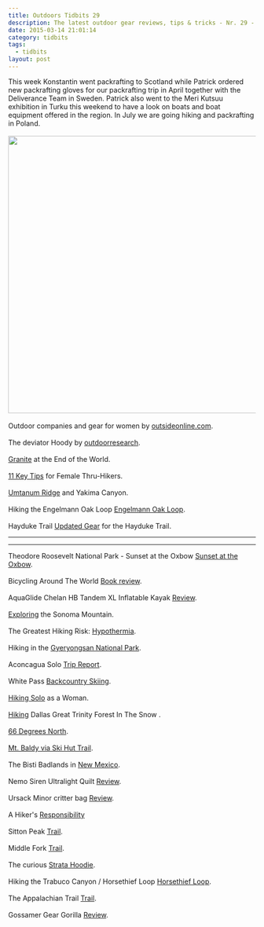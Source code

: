 ```yaml
---
title: Outdoors Tidbits 29
description: The latest outdoor gear reviews, tips & tricks - Nr. 29 - #outdoorstidbits
date: 2015-03-14 21:01:14
category: tidbits
tags:
  - tidbits
layout: post
---
```

This week Konstantin went packrafting to Scotland while Patrick ordered new packrafting gloves for our packrafting trip in April together with the Deliverance Team in Sweden. Patrick also went to the Meri Kutsuu exhibition in Turku this weekend to have a look on boats and boat equipment offered in the region. In July we are going hiking and packrafting in Poland.
<br><br><a href="https://www.flickr.com/photos/90204224@N07/15542114254"><img src="https://farm9.staticflickr.com/8645/15542114254_01a8b4bca5_b.jpg" width="1024" height="565"></a><br><!--more--><br>
Outdoor companies and gear for women by [outsideonline.com](http://www.outsideonline.com/outdoor-gear/womens/No-More-Barbie-Gear-Womens-Outdoor-Equipment.html).
<br><br>The deviator Hoody by [outdoorresearch](http://www.outdoorresearch.com/blog/gear-geek/designed-by-adventure-the-deviator-hoody).
<br><br>[Granite](http://blog.arcteryx.com/luka-lindič-patagonia-granite-end-world) at the End of the World.
<br><br>[11 Key Tips](http://www.backpacker.com/skills/11-key-tips-for-female-thru-hikers/#bp=0/img1) for Female Thru-Hikers.
<br><br>
[Umtanum Ridge](https://bbrelje.wordpress.com/2015/03/08/umtanum-ridge-and-yakima-canyon/)  and Yakima Canyon.
<br><br>
Hiking the Engelmann Oak Loop [Engelmann Oak Loop](http://www.modernhiker.com/2015/03/12/hiking-the-engelmann-oak-loop/).
<br><br>
Hayduke Trail [Updated Gear](http://www.walkingwithwired.com/2015/03/11-days-til-start-dateupdated-gear-for.html) for the Hayduke Trail.

---

<script type="text/javascript" src="//www.avantlink.com/link.php?ml=196169&amp;p=125311&amp;pw=150351&amp;ctc=Tidbits&amp;open=_blank"></script>

---


Theodore Roosevelt National Park - Sunset at the Oxbow [Sunset at the Oxbow](http://astheyare.net/2015/03/12/theodore-roosevelt-national-park-north-unit-sunset-at-the-oxbow).
<br><br>
Bicycling Around The World [Book review](http://www.mikaelstrandberg.com/2015/03/13/book-review-bicycling-around-the-world/).
<br><br>
AquaGlide Chelan HB Tandem XL Inflatable Kayak [Review](https://airkayaks.wordpress.com/2015/03/13/product-review-aquaglide-chelan-hb-tandem-xl-inflatable-kayak-for-1-3-paddlers/).
<br><br>
[Exploring](http://blog.bahiker.com/2015/03/exploring-lovely-north-side-of-sonoma.html) the Sonoma Mountain.
<br><br>
The Greatest Hiking Risk: [Hypothermia](https://writer77.wordpress.com/2015/03/13/the-greatest-hiking-risk-hypothermia/).
<br><br>
Hiking in the [Gyeryongsan National Park](http://groovybowsequence.com/2015/03/14/gyeryongsan-national-park).
<br><br>
Aconcagua Solo [Trip Report](http://thecloudocean.com/2015/03/08/aconcagua-solo-trip-report-february-2015).
<br><br>
White Pass [Backcountry Skiing](http://www.accyukon.ca/2015/03/white-pass-backcountry-skiing.html).
<br><br>
[Hiking Solo](http://staywildandtrue.com/2015/03/08/hiking-solo-as-a-woman)  as a Woman.
<br><br>
[Hiking](http://dallastrinitytrails.blogspot.com/2015/03/hiking-dallas-great-trinity-forest-in.html) Dallas Great Trinity Forest In The Snow .
<br><br>
[66 Degrees North](http://ianbarrington.com/2015/03/09/66-degrees-north).
<br><br>
[Mt. Baldy via Ski Hut Trail](http://trailtopeak.com/2015/03/09/mt-baldy-via-ski-hut-trail-03-07-15).
<br><br>
The Bisti Badlands in [New Mexico](http://www.nationalparksandmore.com/bisti-badlands/).
<br><br>
Nemo Siren Ultralight Quilt [Review](http://treelinebackpacker.com/2015/03/09/nemo-siren-ultralight-quilt-review).
<br><br>
Ursack Minor critter bag [Review](http://treelinebackpacker.com/2015/03/08/ursack-minor-critter-bag-review).
<br><br>
A Hiker's [Responsibility](https://just2hikers.wordpress.com/2015/03/09/trail-magic-leave-no-trace/)
<br><br>
Sitton Peak [Trail](http://trailtopeak.com/2015/03/10/sitton-peak-trail-03-08-15).
<br><br>
Middle Fork [Trail](https://bbrelje.wordpress.com/2014/12/14/middle-fork-trail-and-other-december-activities/).
<br><br>
The curious [Strata Hoodie](http://bedrockandparadox.com/2015/03/10/the-curious-strata-hoodie).
<br><br>
Hiking the Trabuco Canyon / Horsethief Loop [Horsethief Loop](http://www.modernhiker.com/2015/03/11/hiking-the-trabuco-canyon-horsethief-loop/).
<br><br>
The Appalachian Trail [Trail](http://fraeulein-draussen.de/appalachian-trail-interview-feel4nature/).
<br><br>
Gossamer Gear Gorilla [Review](http://www.barefootjake.com/2015/03/gorilla-backpack-review.html).
